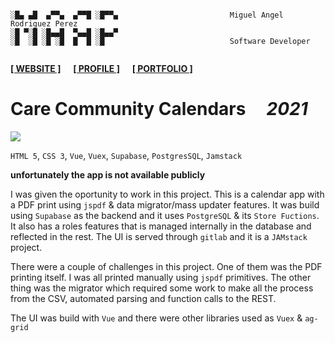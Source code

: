 ```

░█▄ ▄█  ▄▀▀▄  ▄▀▀█ ░█▀▀▄                         Miguel Angel Rodriguez Perez
░█ ▀░█ ░█▄▄█  ▀▄▄█ ░█▄▄▀
░█  ░█ ░█ ░█  █  █ ░█                            Software Developer
       
```

[website_link]: https://marp.rocks/
[git_profile]: https://github.com/marp-dev
[portfolio_link]: https://github.com/marp-dev/marp-dev/wiki/PORTFOLIO

**[<ins>[ WEBSITE ]</ins>][website_link]** &nbsp;&nbsp;&nbsp; **[<ins>[ PROFILE ]</ins>][git_profile]** &nbsp;&nbsp;&nbsp; **[<ins>[ PORTFOLIO ]</ins>][portfolio_link]**



# Care Community Calendars &nbsp;&nbsp;&nbsp; _2021_

![](./assets/img/calendar_app.avif)

`HTML 5`, `CSS 3`, `Vue`, `Vuex`, `Supabase`, `PostgresSQL`, `Jamstack`

**unfortunately the app is not available publicly**

I was given the oportunity to work in this project. This is a calendar app with a PDF print using `jspdf` & data migrator/mass updater features. It was build using `Supabase` as the backend and it uses `PostgreSQL` & its `Store Fuctions`. It also has a roles features that is managed internally in the database and reflected in the rest. The UI is served through `gitlab` and it is a `JAMstack` project.

There were a couple of challenges in this project. One of them was the PDF printing itself. I was all printed manually using `jspdf` primitives. The other thing was the migrator which required some work to make all the process from the CSV, automated parsing and function calls to the REST.

The UI was build with `Vue` and there were other libraries used as `Vuex` & `ag-grid`